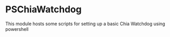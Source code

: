 # PSChiaWatchdog
This module hosts some scripts for setting up a basic Chia Watchdog using powershell
